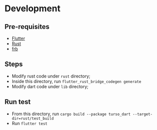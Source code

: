 # Development

## Pre-requisites

- [Flutter](https://docs.flutter.dev/get-started/install)
- [Rust](https://www.rust-lang.org/tools/install)
- [frb](https://cjycode.com/flutter_rust_bridge/quickstart)

## Steps

- Modify rust code under `rust` directory;
- Inside this directory, run `flutter_rust_bridge_codegen generate`
- Modify dart code under `lib` directory;

## Run test

- From this directory, run `cargo build --package turso_dart --target-dir=rust/test_build`
- Run `flutter test`
